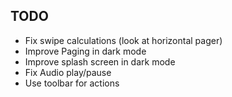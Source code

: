 ## TODO

* Fix swipe calculations (look at horizontal pager)
* Improve Paging in dark mode
* Improve splash screen in dark mode
* Fix Audio play/pause
* Use toolbar for actions
